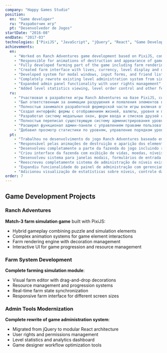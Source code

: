 ```yaml
---
company: "Happy Games Studio"
position:
  en: "Game developer"
  ru: "Разработчик игр"
  pt: "Desenvolvedor de Jogos"
startDate: "2016-08"
endDate: "2017-03"
technologies: ["PixiJS", "JavaScript", "jQuery", "React", "Game Development", "Animation", "UI/UX"]
achievements:
  en:
    - "Worked on Ranch Adventures game development based on PixiJS, combining match-3 and farm elements"
    - "Responsible for animations of destruction and appearance of game elements"
    - "Fully developed farming part of the game including farm rendering and decoration management system"
    - "Created farm interface with lives, currency, level display and other game elements"
    - "Developed system for modal windows, input forms, and friend lists with scrolling"
    - "Completely rewrote existing level administration system from single-page jQuery script to modular React components"
    - "Expanded admin panel functionality with user rights management"
    - "Added level statistics viewing, level order control and other features for game designer convenience"
  ru:
    - "Участвовал в разработке игры Ranch Adventures на базе PixiJS, сочетающей элементы match-3 и фермы"
    - "Был ответственным за анимации разрушения и появления элементов в игре"
    - "Полностью занимался разработкой фермерской части игры включая отрисовку фермы и систему управления декорациями"
    - "Создал интерфейс фермы с отображением жизней, валюты, уровня и прочих игровых элементов"
    - "Разработал систему модальных окон, форм ввода и списков друзей со скроллом"
    - "Полностью переписал существующую систему администрирования уровней с одностраничного jQuery скрипта на модульные React компоненты"
    - "Расширил функционал админ-панели с управлением правами пользователей"
    - "Добавил просмотр статистики по уровням, управление порядком уровней и другие функции для удобства геймдизайнера"
  pt:
    - "Trabalhou no desenvolvimento do jogo Ranch Adventures baseado em PixiJS, combinando elementos de match-3 e fazenda"
    - "Responsável pelas animações de destruição e aparição dos elementos do jogo"
    - "Desenvolveu completamente a parte da fazenda do jogo incluindo renderização da fazenda e sistema de gerenciamento de decorações"
    - "Criou interface da fazenda com exibição de vidas, moedas, níveis e outros elementos do jogo"
    - "Desenvolveu sistema para janelas modais, formulários de entrada e listas de amigos com rolagem"
    - "Reescreveu completamente sistema de administração de níveis existente de script jQuery de página única para componentes modulares React"
    - "Expandiu funcionalidade do painel de administração com gerenciamento de direitos de usuário"
    - "Adicionou visualização de estatísticas sobre níveis, controle da ordem dos níveis e outros recursos para conveniência do designer do jogo"
order: 7
---
```


## Game Development Projects

### Ranch Adventures
**Match-3 farm simulation game** built with PixiJS:
- Hybrid gameplay combining puzzle and simulation elements
- Complex animation systems for game element interactions
- Farm rendering engine with decoration management
- Interactive UI for game progression and resource management

### Farm System Development
**Complete farming simulation module**:
- Visual farm editor with drag-and-drop decorations
- Resource management and progression systems
- Real-time farm state synchronization
- Responsive farm interface for different screen sizes

### Admin Tools Modernization
**Complete rewrite of game administration system**:
- Migrated from jQuery to modular React architecture
- User rights and permissions management
- Level statistics and analytics dashboard
- Game designer workflow optimization tools